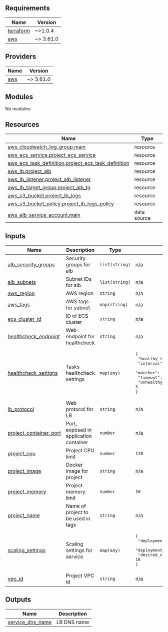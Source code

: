 ## Requirements

| Name | Version |
|------|---------|
| <a name="requirement_terraform"></a> [terraform](#requirement\_terraform) | ~>1.0.4 |
| <a name="requirement_aws"></a> [aws](#requirement\_aws) | ~> 3.61.0 |

## Providers

| Name | Version |
|------|---------|
| <a name="provider_aws"></a> [aws](#provider\_aws) | ~> 3.61.0 |

## Modules

No modules.

## Resources

| Name | Type |
|------|------|
| [aws_cloudwatch_log_group.main](https://registry.terraform.io/providers/hashicorp/aws/latest/docs/resources/cloudwatch_log_group) | resource |
| [aws_ecs_service.project_ecs_service](https://registry.terraform.io/providers/hashicorp/aws/latest/docs/resources/ecs_service) | resource |
| [aws_ecs_task_definition.project_ecs_task_definition](https://registry.terraform.io/providers/hashicorp/aws/latest/docs/resources/ecs_task_definition) | resource |
| [aws_lb.project_alb](https://registry.terraform.io/providers/hashicorp/aws/latest/docs/resources/lb) | resource |
| [aws_lb_listener.project_alb_listener](https://registry.terraform.io/providers/hashicorp/aws/latest/docs/resources/lb_listener) | resource |
| [aws_lb_target_group.project_alb_tg](https://registry.terraform.io/providers/hashicorp/aws/latest/docs/resources/lb_target_group) | resource |
| [aws_s3_bucket.project_lb_logs](https://registry.terraform.io/providers/hashicorp/aws/latest/docs/resources/s3_bucket) | resource |
| [aws_s3_bucket_policy.project_lb_logs_policy](https://registry.terraform.io/providers/hashicorp/aws/latest/docs/resources/s3_bucket_policy) | resource |
| [aws_elb_service_account.main](https://registry.terraform.io/providers/hashicorp/aws/latest/docs/data-sources/elb_service_account) | data source |

## Inputs

| Name | Description | Type | Default | Required |
|------|-------------|------|---------|:--------:|
| <a name="input_alb_security_groups"></a> [alb\_security\_groups](#input\_alb\_security\_groups) | Security groups for alb | `list(string)` | n/a | yes |
| <a name="input_alb_subnets"></a> [alb\_subnets](#input\_alb\_subnets) | Subnet IDs for alb | `list(string)` | n/a | yes |
| <a name="input_aws_region"></a> [aws\_region](#input\_aws\_region) | AWS region | `string` | n/a | yes |
| <a name="input_aws_tags"></a> [aws\_tags](#input\_aws\_tags) | AWS tags for subnet | `map(string)` | n/a | yes |
| <a name="input_ecs_cluster_id"></a> [ecs\_cluster\_id](#input\_ecs\_cluster\_id) | ID of ECS cluster | `string` | n/a | yes |
| <a name="input_healthcheck_endpoint"></a> [healthcheck\_endpoint](#input\_healthcheck\_endpoint) | Web endpoint for healthcheck | `string` | n/a | yes |
| <a name="input_healthcheck_settigns"></a> [healthcheck\_settigns](#input\_healthcheck\_settigns) | Tasks healthcheck settings | `map(any)` | <pre>{<br>  "healthy_threshold": 2,<br>  "interval": 30,<br>  "matcher": "200",<br>  "timeout": 15,<br>  "unhealthy_threshold": 5<br>}</pre> | no |
| <a name="input_lb_protocol"></a> [lb\_protocol](#input\_lb\_protocol) | Web protocol for LB | `string` | n/a | yes |
| <a name="input_project_container_port"></a> [project\_container\_port](#input\_project\_container\_port) | Port, exposed in application container | `number` | n/a | yes |
| <a name="input_project_cpu"></a> [project\_cpu](#input\_project\_cpu) | Project CPU limit | `number` | `128` | no |
| <a name="input_project_image"></a> [project\_image](#input\_project\_image) | Docker image for project | `string` | n/a | yes |
| <a name="input_project_memory"></a> [project\_memory](#input\_project\_memory) | Project memory limit | `number` | `16` | no |
| <a name="input_project_name"></a> [project\_name](#input\_project\_name) | Name of project to be used in tags | `string` | n/a | yes |
| <a name="input_scaling_settings"></a> [scaling\_settings](#input\_scaling\_settings) | Scaling settings for service | `map(any)` | <pre>{<br>  "deployment_maximum_percent": 150,<br>  "deployment_minimum_healthy_percent": 10,<br>  "desired_count": 10<br>}</pre> | no |
| <a name="input_vpc_id"></a> [vpc\_id](#input\_vpc\_id) | Project VPC id | `string` | n/a | yes |

## Outputs

| Name | Description |
|------|-------------|
| <a name="output_service_dns_name"></a> [service\_dns\_name](#output\_service\_dns\_name) | LB DNS name |
